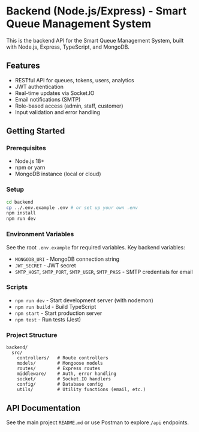 # Backend (Node.js/Express) - Smart Queue Management System

This is the backend API for the Smart Queue Management System, built with Node.js, Express, TypeScript, and MongoDB.

## Features

- RESTful API for queues, tokens, users, analytics
- JWT authentication
- Real-time updates via Socket.IO
- Email notifications (SMTP)
- Role-based access (admin, staff, customer)
- Input validation and error handling

## Getting Started

### Prerequisites

- Node.js 18+
- npm or yarn
- MongoDB instance (local or cloud)

### Setup

```bash
cd backend
cp ../.env.example .env # or set up your own .env
npm install
npm run dev
```

### Environment Variables

See the root `.env.example` for required variables. Key backend variables:

- `MONGODB_URI` - MongoDB connection string
- `JWT_SECRET` - JWT secret
- `SMTP_HOST`, `SMTP_PORT`, `SMTP_USER`, `SMTP_PASS` - SMTP credentials for email

### Scripts

- `npm run dev` - Start development server (with nodemon)
- `npm run build` - Build TypeScript
- `npm start` - Start production server
- `npm test` - Run tests (Jest)

### Project Structure

```
backend/
  src/
    controllers/   # Route controllers
    models/        # Mongoose models
    routes/        # Express routes
    middleware/    # Auth, error handling
    socket/        # Socket.IO handlers
    config/        # Database config
    utils/         # Utility functions (email, etc.)
```

## API Documentation

See the main project `README.md` or use Postman to explore `/api` endpoints.
